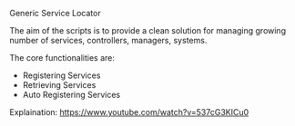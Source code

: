 ﻿Generic Service Locator

The aim of the scripts is to 
provide a clean solution for managing growing
number of services, controllers, managers, systems.

The core functionalities are:
* Registering Services
* Retrieving Services
* Auto Registering Services

Explaination:
https://www.youtube.com/watch?v=537cG3KICu0